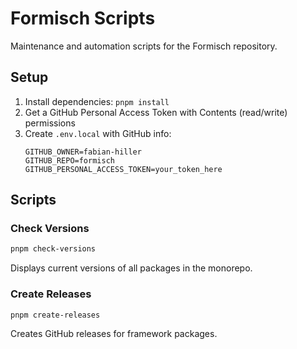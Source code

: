 # Formisch Scripts

Maintenance and automation scripts for the Formisch repository.

## Setup

1. Install dependencies: `pnpm install`
2. Get a GitHub Personal Access Token with Contents (read/write) permissions
3. Create `.env.local` with GitHub info:
   ```
   GITHUB_OWNER=fabian-hiller
   GITHUB_REPO=formisch
   GITHUB_PERSONAL_ACCESS_TOKEN=your_token_here
   ```

## Scripts

### Check Versions

```bash
pnpm check-versions
```

Displays current versions of all packages in the monorepo.

### Create Releases

```bash
pnpm create-releases
```

Creates GitHub releases for framework packages.
